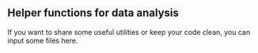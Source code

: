 ## Helper functions for data analysis
If you want to share some useful utilities or keep your code clean, you can input some files here.